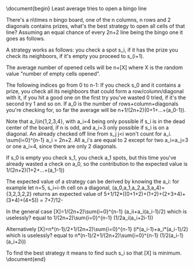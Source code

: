 \document{begin}
Least average tries to open a bingo line

There's a n\times n bingo board, one of the n columns, n rows and 2 diagonals contains prizes, what's the best strategy to open all cells of that line? Assuming an equal chance of every 2n+2 line being the bingo one it goes as follows.

A strategy works as follows: you check a spot s_i, if it has the prize you check its neighboors, if it's empty you proceed to s_(i+1).

The average number of opened cells will be n+[X] where X is the random value "number of empty cells opened".

The following indices go from 0 to n-1: If you check s_0 and it contains a prize, you check all its neighboors that could form a row/column/diagonal with it, if you hit a good one on the first try you've wasted 0 tried, if it's the second try 1 and so on. If a_0 is the number of rows+column+diagonals you're checking for, so far the average will be n+1/(2n+2)(0+1+...+(a_0-1)).

Note that a_i\in{1,2,3,4}, with a_i=4 being only possible if s_i is in the dead center of the board, if n is odd, and a_i=3 only possible if s_i is on a diagonal. An already checked off line from s_j j<i won't count for a_i. \sum{i=0}^{n-1} a_i = 2n+2. All a_i's are equal to 2 except for two a_i=a_j=3 or one a_i=4, since there are only 2 diagonals.

If s_0 is empty you check s_1, you check a_1 spots, but this time you've already wasted a check on a_0, so the contribution to the expected value is 1/(2n+2)(1+2+...+(a_1-1))

The expected value of a strategy can be derived by knowing the a_i: for example let n=5, s_i=i-th cell on a diagonal, (a_0,a_1,a_2,a_3,a_4}={3,2,3,2,2} returns an expected value of 5+1/12*((0+1+2)+(1+2)+(2+3+4)+(3+4)+(4+5)) = 7+7/12-

In the general case [X]=1/(2n+2)\sum{i=0}^{n-1} (a_ii+a_i(a_i-1)/2) which is uselessly? equal to 1/(2n+2)\sum{i=0}^{n-1} (1/2a_i(a_i+2i-1))

Alternatively [X]=n*(n-1)/2+1/(2n+2)\sum{i=0}^{n-1} (i*(a_i-1)+a_i*(a_i-1)/2) which is uselessly? equal to n*(n-1)/2+1/(2n+2)\sum{i=0}^{n-1} (1/2(a_i-1)(a_i+2i))

To find the best strategy it means to find such s_i so that [X] is minimum.
\document{end}
